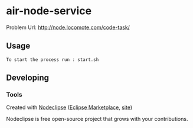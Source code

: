 

# air-node-service

Problem Url: http://node.locomote.com/code-task/

## Usage

    To start the process run : start.sh

## Developing



### Tools

Created with [Nodeclipse](https://github.com/Nodeclipse/nodeclipse-1)
 ([Eclipse Marketplace](http://marketplace.eclipse.org/content/nodeclipse), [site](http://www.nodeclipse.org))   

Nodeclipse is free open-source project that grows with your contributions.
